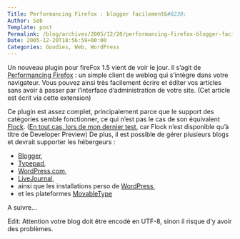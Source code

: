 ```yaml
--- 
Title: Performancing Firefox : blogger facilement&#8230;
Author: Seb
Template: post
Permalink: /blog/archives/2005/12/20/performancing-firefox-blogger-facilement
Date: 2005-12-20T18:56:59+00:00
Categories: Goodies, Web, WordPress
--- 
```


Un nouveau plugin pour fireFox 1.5 vient de voir le jour. Il s&rsquo;agit de [Performancing Firefox][1] : un simple client de weblog qui s&rsquo;intègre dans votre navigateur. Vous pouvez ainsi très facilement écrire et éditer vos articles sans avoir à passer par l&rsquo;interface d&rsquo;administration de votre site. (Cet article est écrit via cette extension) 

<!--more-->

Ce plugin est assez complet, principalement parce que le support des catégories semble fonctionner, ce qui n&rsquo;est pas le cas de son équivalent [Flock][2]. ([En tout cas, lors de mon dernier test][3], car Flock n&rsquo;est disponible qu&rsquo;à titre de Developer Preview) De plus, il est possible de gérer plusieurs blogs et devrait supporter les hébergeurs :

*   [Blogger][4],
*   [Typepad][5],
*   [WordPress.com][6],
*   [LiveJournal][7],
*   ainsi que les installations perso de [WordPress&nbsp;][8]
*   et les plateformes [MovableType][9]

A suivre&#8230;

Edit: Attention votre blog doit être encodé en UTF-8, sinon il risque d&rsquo;y avoir des problèmes.

 [1]: http://performancing.com/firefox
 [2]: http://www.flock.com
 [3]: http://v05.z720.net/blog/archives/2005/10/21/test-de-flock
 [4]: http://www.blogger.com
 [5]: http://www.typepad.com
 [6]: http://WordPress.com
 [7]: http://www.livejournal.com/
 [8]: http://wordpress.org
 [9]: http://www.movabletype.com
